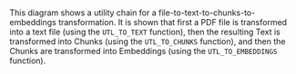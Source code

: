# 

This diagram shows a utility chain for a file-to-text-to-chunks-to-embeddings transformation. It is shown that first a PDF file is transformed into a text file \(using the `UTL_TO_TEXT` function\), then the resulting Text is transformed into Chunks \(using the `UTL_TO_CHUNKS` function\), and then the Chunks are transformed into Embeddings \(using the `UTL_TO_EMBEDDINGS` function\).

